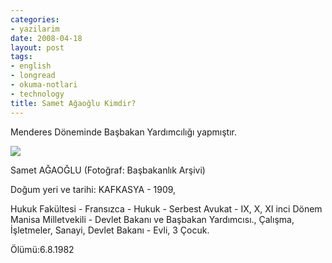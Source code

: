 ```yaml
---
categories:
- yazilarim
date: 2008-04-18
layout: post
tags:
- english
- longread
- okuma-notlari
- technology
title: Samet Ağaoğlu Kimdir?
---
```


Menderes Döneminde Başbakan Yardımcılığı yapmıştır.

![](/images/basbakanlik.125186.jpg)

Samet AĞAOĞLU (Fotoğraf: Başbakanlık Arşivi)

Doğum yeri ve tarihi: KAFKASYA - 1909,

Hukuk Fakültesi - Fransızca - Hukuk - Serbest Avukat - IX, X, XI inci Dönem Manisa Milletvekili - Devlet Bakanı ve Başbakan Yardımcısı., Çalışma, İşletmeler, Sanayi, Devlet Bakanı - Evli, 3 Çocuk.

Ölümü:6.8.1982
